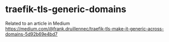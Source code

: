 # traefik-tls-generic-domains

Related to an article in Medium
https://medium.com/@frank.druillennec/traefik-tls-make-it-generic-across-domains-5d92b69e4bd7
